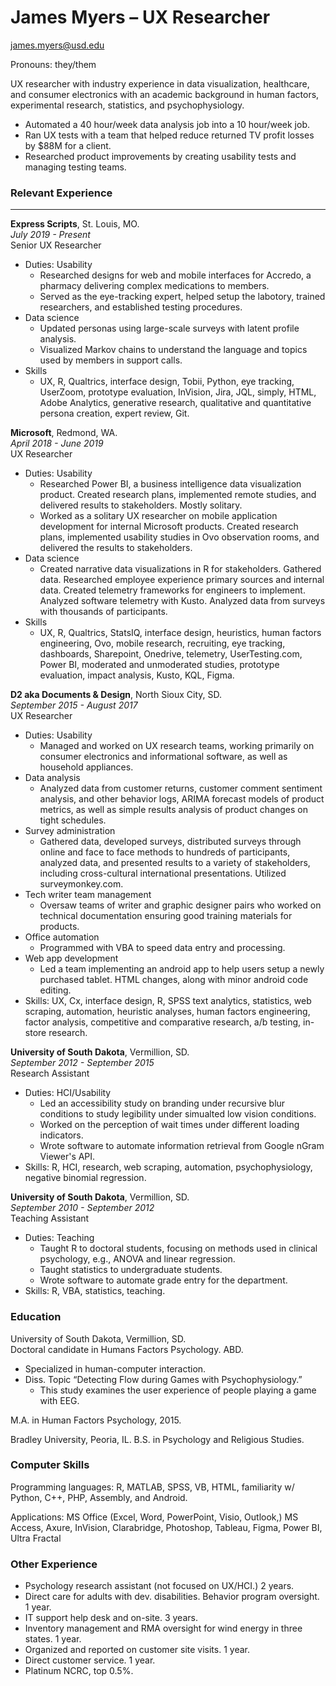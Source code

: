 # James Myers &ndash; UX Researcher 
[james.myers@usd.edu](mailto:james.myers@usd.edu) 

Pronouns:  they/them

UX researcher with industry experience in data visualization, healthcare, and consumer electronics with an academic background in human factors, experimental research, statistics, and psychophysiology. 

* Automated a 40 hour/week data analysis job into a 10 hour/week job.
* Ran UX tests with a team that helped reduce returned TV profit losses by $88M for a client.
* Researched product improvements by creating usability tests and managing testing teams.


### Relevant Experience 
___
**Express Scripts**, St. Louis, MO.  
*July 2019 - Present* <br>
Senior UX Researcher

* Duties: Usability
    * Researched designs for web and mobile interfaces for Accredo, a pharmacy delivering complex medications to members.  
    * Served as the eye-tracking expert, helped setup the labotory, trained researchers, and established testing procedures.
* Data science
    * Updated personas using large-scale surveys with latent profile analysis.
    * Visualized Markov chains to understand the language and topics used by members in support calls.
* Skills
    * UX, R, Qualtrics, interface design, Tobii, Python, eye tracking, UserZoom, prototype evaluation, InVision, Jira, JQL, simply, HTML, Adobe Analytics, generative research, qualitative and quantitative persona creation, expert review, Git. 


**Microsoft**, Redmond, WA. <br>
*April 2018 - June 2019* <br>
UX Researcher <br>
* Duties: Usability
    * Researched Power BI, a business intelligence data visualization product.  Created research plans, implemented remote studies, and delivered results to stakeholders.  Mostly solitary.
    * Worked as a solitary UX researcher on mobile application development for internal Microsoft products.  Created research plans, implemented usability studies in Ovo observation rooms, and delivered the results to stakeholders.
* Data science
    * Created narrative data visualizations in R for stakeholders. Gathered data. Researched employee experience primary sources and internal data. Created telemetry frameworks for engineers to implement.  Analyzed software telemetry with Kusto. Analyzed data from surveys with thousands of participants.
* Skills
    * UX, R, Qualtrics, StatsIQ, interface design, heuristics, human factors engineering, Ovo, mobile research, recruiting, eye tracking, dashboards, Sharepoint, Onedrive, telemetry, UserTesting.com, Power BI, moderated and unmoderated studies, prototype evaluation, impact analysis, Kusto, KQL, Figma.


**D2 aka Documents & Design**, North Sioux City, SD.<br>
*September 2015 - August 2017* <br>
UX Researcher<br>
*	Duties:  Usability
    * Managed and worked on UX research teams, working primarily on consumer electronics and informational software, as well as household appliances.
*	Data analysis
    *	Analyzed data from customer returns, customer comment sentiment analysis, and other behavior logs, ARIMA forecast models of product metrics, as well as simple results analysis of product changes on tight schedules.
*	Survey administration
    *	Gathered data, developed surveys, distributed surveys through online and face to face methods to hundreds of participants, analyzed data, and presented results to a variety of stakeholders, including cross-cultural international presentations.  Utilized surveymonkey.com.
*	Tech writer team management
    *	Oversaw teams of writer and graphic designer pairs who worked on technical documentation ensuring good training materials for products.
*	Office automation
    *	Programmed with VBA to speed data entry and processing.
*	Web app development
    *	Led a team implementing an android app to help users setup a newly purchased tablet.  HTML changes, along with minor android code editing.
*	Skills:  UX, Cx, interface design, R, SPSS text analytics, statistics, web scraping, automation, heuristic analyses, human factors engineering, factor analysis, competitive and comparative research, a/b testing, in-store research.

**University of South Dakota**, Vermillion, SD.<br>
*September 2012 - September 2015*<br>
Research Assistant<br>
*  Duties: HCI/Usability
    *    Led an accessibility study on branding under recursive blur conditions to study legibility under simualted low vision conditions.
    *    Worked on the perception of wait times under different loading indicators.
    *    Wrote software to automate information retrieval from Google nGram Viewer's API.
* Skills:  R, HCI, research, web scraping, automation, psychophysiology, negative binomial regression.

**University of South Dakota**, Vermillion, SD.<br>
*September 2010 - September 2012*<br>
Teaching Assistant<br>
* Duties: Teaching
    *    Taught R to doctoral students, focusing on methods used in clinical psychology, e.g., ANOVA and linear regression.
    *    Taught statistics to undergraduate students.
    *    Wrote software to automate grade entry for the department.<br>
*  Skills:  R, VBA, statistics, teaching.

### Education
University of South Dakota, Vermillion, SD.<br>
Doctoral candidate in Humans Factors Psychology.  ABD.  <br>
*	Specialized in human-computer interaction.
*	Diss. Topic “Detecting Flow during Games with Psychophysiology.”
    *	This study examines the user experience of people playing a game with EEG.
    
M.A. in Human Factors Psychology, 2015.

Bradley University, Peoria, IL.  B.S. in Psychology and Religious Studies.


### Computer Skills
Programming languages:  R, MATLAB, SPSS, VB, HTML, familiarity w/ Python, C++, PHP, Assembly, and Android.

Applications:  MS Office (Excel, Word, PowerPoint, Visio, Outlook,) MS Access, Axure, InVision, Clarabridge, Photoshop, Tableau, Figma, Power BI, Ultra Fractal


### Other Experience
*  Psychology research assistant (not focused on UX/HCI.)  2 years.
*	Direct care for adults with dev. disabilities.  Behavior program oversight.  1 year.
*	IT support help desk and on-site.  3 years.
*	Inventory management and RMA oversight for wind energy in three states.  1 year.
*	Organized and reported on customer site visits.	1 year.
*	Direct customer service.  1 year.
*	Platinum NCRC, top 0.5%.
